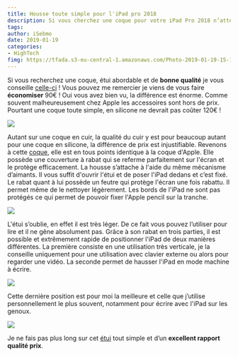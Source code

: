 ```yaml
---
title: Housse toute simple pour l'iPad pro 2018
description: Si vous cherchez une coque pour votre iPad Pro 2018 n’attendez plus et oubliez celle d’Apple. Voici une coque à l'identique de celle proposée par Apple et beaucoup moins chère. 
tags: 
author: iSebmo
date: 2019-01-19
categories: 
- HighTech
fimg: https://tfada.s3-eu-central-1.amazonaws.com/Photo-2019-01-19-15-12.jpeg
---
```


Si vous recherchez une coque, étui abordable et de **bonne qualité** je vous conseille [celle-ci](https://www.amazon.fr/dp/B07HQJNGZQ/?tag=tfadafr04-21) ! Vous pouvez me remercier je viens de vous faire **économiser** 90€ ! Oui vous avez bien vu, la différence est énorme. Comme souvent malheureusement chez Apple les accessoires sont hors de prix. Pourtant une coque toute simple, en silicone ne devrait pas coûter 120€ !

![](https://tfada.s3-eu-central-1.amazonaws.com/Photo-2019-01-19-15-14.jpeg)

Autant sur une coque en cuir, la qualité du cuir y est pour beaucoup autant pour une coque en silicone, la différence de prix est injustifiable. 
Revenons à cette [coque](https://www.amazon.fr/dp/B07HQJNGZQ/?tag=tfadafr04-21), elle est en tous points identique à la coque d'Apple. Elle possède une couverture à rabat qui se referme parfaitement sur l'écran et le protège efficacement. 
La housse s’attache à l'aide du même mécanisme d’aimants. Il vous suffit d'ouvrir l'étui et de poser l'iPad dedans et c’est fixé. 
Le rabat quant à lui possède un feutre qui protège l'écran une fois rabattu. Il permet même de le nettoyer légèrement. 
Les bords de l'iPad ne sont pas protégés ce qui permet de pouvoir fixer l'Apple pencil sur la tranche. 

![](https://tfada.s3-eu-central-1.amazonaws.com/Photo-2019-01-19-15-13.jpeg)

L'étui s’oublie, en effet il est très léger. De ce fait vous pouvez l’utiliser pour lire et il ne gêne absolument pas. Grâce à son rabat en trois parties, il est possible et extrêmement rapide de positionner l'iPad de deux manières différentes. La première consiste en une utilisation très verticale, je la conseille uniquement pour une utilisation avec clavier externe ou alors pour regarder une vidéo. La seconde permet de hausser l'iPad en mode machine à écrire. 

![](https://tfada.s3-eu-central-1.amazonaws.com/Photo-2019-01-19-15-11.jpeg)

Cette dernière position est pour moi la meilleure et celle que j’utilise personnellement le plus souvent, notamment pour écrire avec l'iPad sur les genoux. 

![](https://tfada.s3-eu-central-1.amazonaws.com/Photo-2019-01-19-15-10.jpeg)

Je ne fais pas plus long sur cet [étui](https://www.amazon.fr/dp/B07HQJNGZQ/?tag=tfadafr04-21) tout simple et d’un **excellent rapport qualité prix**. 